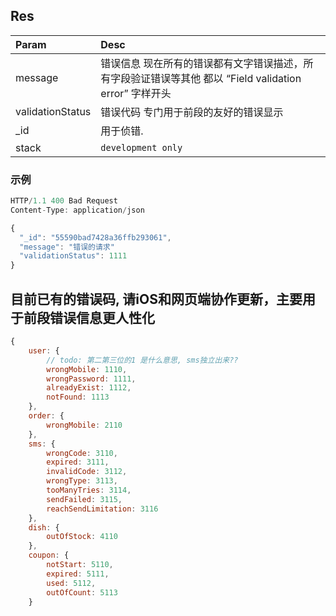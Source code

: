 ## Res

| Param            | Desc            |
|:--------         |:-----------------|
| message          | 错误信息       现在所有的错误都有文字错误描述，所有字段验证错误等其他 都以 “Field validation error” 字样开头   |
| validationStatus | 错误代码 专门用于前段的友好的错误显示           |
| _id              | 用于侦错.         |
| stack            | `development only` |

### 示例

```js
HTTP/1.1 400 Bad Request
Content-Type: application/json

{
  "_id": "55590bad7428a36ffb293061",
  "message": "错误的请求"
  "validationStatus": 1111
}
```

## 目前已有的错误码, 请iOS和网页端协作更新，主要用于前段错误信息更人性化


```js
{
    user: {
        // todo: 第二第三位的1 是什么意思, sms独立出来??
        wrongMobile: 1110,
        wrongPassword: 1111,
        alreadyExist: 1112,
        notFound: 1113
    },
    order: {
        wrongMobile: 2110
    },
    sms: {
        wrongCode: 3110,
        expired: 3111,
        invalidCode: 3112,
        wrongType: 3113,
        tooManyTries: 3114,
        sendFailed: 3115,
        reachSendLimitation: 3116
    },
    dish: {
        outOfStock: 4110
    },
    coupon: {
        notStart: 5110,
        expired: 5111,
        used: 5112,
        outOfCount: 5113
    }
```

